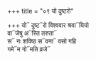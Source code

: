 +++
title = "०९ यो दुष्टरो"

+++
यो᳓ दुष्ट᳓रो विश्ववार श्रवा᳓यियो  
वा᳓जेषु अ᳓स्ति तरुता᳓  
स᳓ नः शविष्ठ स᳓वना᳓ वसो गहि  
गमे᳓म गो᳓मति व्रजे᳓